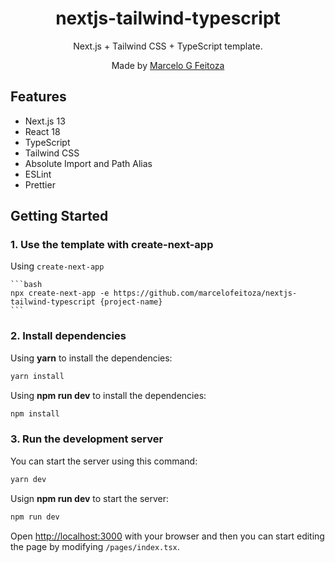 <div align="center">
  <h1>nextjs-tailwind-typescript</h1>
  <p>Next.js + Tailwind CSS + TypeScript template.</p>
  <p>Made by <a href="https://github.com/marcelofeitoza">Marcelo G Feitoza</a></p>
  
</div>

## Features

-   Next.js 13
-   React 18
-   TypeScript
-   Tailwind CSS
-   Absolute Import and Path Alias
-   ESLint
-   Prettier

## Getting Started

### 1. Use the template with create-next-app

Using `create-next-app`

    ```bash
    npx create-next-app -e https://github.com/marcelofeitoza/nextjs-tailwind-typescript {project-name}
    ```

### 2. Install dependencies

Using **yarn** to install the dependencies:

```bash
yarn install
```

Using **npm run dev** to install the dependencies:

```bash
npm install
```

### 3. Run the development server

You can start the server using this command:

```bash
yarn dev
```

Usign **npm run dev** to start the server:

```bash
npm run dev
```

Open [http://localhost:3000](http://localhost:3000) with your browser and then you can start editing the page by modifying `/pages/index.tsx`.

